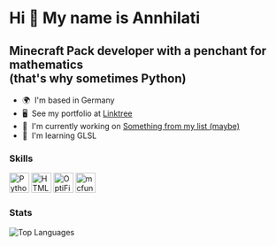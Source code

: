Hi 👋 My name is Annhilati
==========================

Minecraft Pack developer with a penchant for mathematics <br> (that's why sometimes Python)
--------------------------------------------------------------------------------------

* 🌍  I'm based in Germany
* 🖥️  See my portfolio at [Linktree](http://linktr.ee/annhilati)
* 🚀  I'm currently working on [Something from my list (maybe)](http://linktr.ee/annhilati)
* 🧠  I'm learning GLSL

### Skills

<p align="left">
<a href="https://www.python.org/" target="_blank" rel="noreferrer"><img src="https://raw.githubusercontent.com/danielcranney/readme-generator/main/public/icons/skills/python-colored.svg" width="36" height="36" alt="Python" /></a>
<a href="https://developer.mozilla.org/en-US/docs/Glossary/HTML5" target="_blank" rel="noreferrer"><img src="https://raw.githubusercontent.com/danielcranney/readme-generator/main/public/icons/skills/html5-colored.svg" width="36" height="36" alt="HTML5" /></a>
<a href="https://optifine.net/home" target="_blank" rel="noreferrer"><img src="https://strum355.gallerycdn.vsassets.io/extensions/strum355/vscode-mc-shader/0.9.9/1676220390105/Microsoft.VisualStudio.Services.Icons.Default" width="36" height="36" alt="OptiFine Shaders" /></a>
<a href="https://minecraft.net" target="_blank" rel="noreferrer"><img src="https://arcensoth.gallerycdn.vsassets.io/extensions/arcensoth/language-mcfunction/0.18.0/1623524423579/Microsoft.VisualStudio.Services.Icons.Default" width="36" height="36" alt="mcfunction" /></a>
</p>


### Stats

![Top Languages](https://github-readme-stats.vercel.app/api/top-langs/?username=annhilati&layout=compact&bg_color=0e1117&text_color=FFFFF&border_color=202123)

